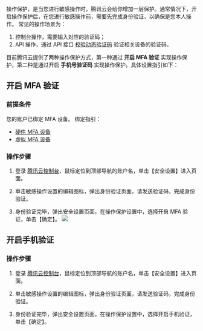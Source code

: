 操作保护，是当您进行敏感操作时，腾讯云会给你增加一层保护。通常情况下，开启操作保护后，在您进行敏感操作前，需要先完成身份验证，以确保是您本人操作。
常见的操作场景为：
1. 控制台操作，需要输入对应的验证码；
2. API 操作，通过 API 接口 [校验动态验证码](/document/product/598/15311) 验证相关设备的验证码。

目前腾讯云提供了两种操作保护方式，第一种通过 **开启 MFA 验证** 实现操作保护，第二种是通过开启 **手机号验证码** 实现操作保护。具体设置指引如下：

## 开启 MFA 验证
### 前提条件
您的账户已绑定 MFA 设备。
绑定指引：
- [硬件 MFA 设备](https://cloud.tencent.com/document/product/378/14520)  
- [虚拟 MFA 设备](https://cloud.tencent.com/document/product/378/14498)

### 操作步骤
1. 登录 [腾讯云控制台](https://console.cloud.tencent.com)，鼠标定位到顶部导航的账户名，单击【安全设置】进入页面。

2. 单击敏感操作设置的编辑图标，弹出身份验证页面，请发送验证码，完成身份验证。

3. 身份验证完毕，弹出安全设置页面。在操作保护设置中，选择开启 MFA 验证，单击【确定】。
![](https://mc.qcloudimg.com/static/img/467e9f048620a5af2d2c646e431e2aac/image.png)

## 开启手机验证
###  操作步骤
1. 登录 [腾讯云控制台](https://console.cloud.tencent.com)，鼠标定位到顶部导航的账户名，单击【安全设置】进入页面。

2. 单击敏感操作设置的编辑图标，弹出身份验证页面，请发送验证码，完成身份验证。

3. 身份验证完毕，弹出安全设置页面。在操作保护设置中，选择开启手机验证，单击【确定】。

